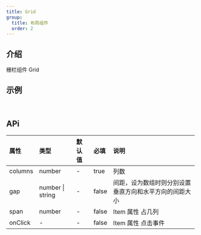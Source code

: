 ```yaml
---
title: Grid
group:
  title: 布局组件
  order: 2
---
```


## 介绍

栅栏组件 Grid
​

## 示例

<!-- 可以通过code加载示例代码，dumi会帮我们做解析 -->

<code src="./demo/base.tsx"></code>

​

## APi

<!-- 会生成api表格 -->

| 属性    | 类型                 | 默认值 | 必填  | 说明                                                   |
| :------ | :------------------- | :----- | :---- | :----------------------------------------------------- |
| columns | number               | -      | true  | 列数                                                   |
| gap     | number &#124; string | -      | false | 间距，设为数组时则分别设置垂直方向和水平方向的间距大小 |
| span    | number               | -      | false | Item 属性 占几列                                       |
| onClick | -                    | -      | false | Item 属性 点击事件                                     |
